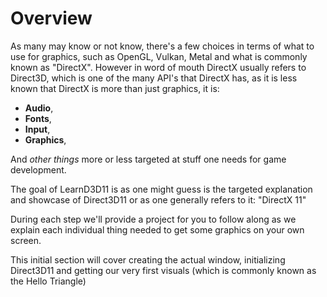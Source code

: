# Overview

As many may know or not know, there's a few choices in terms of what to use for graphics, such as OpenGL, Vulkan, Metal and what is commonly known as "DirectX".
However in word of mouth DirectX usually refers to Direct3D, which is one of the many API's that DirectX has, as it is less known that DirectX is more than just graphics, it is:

 - **Audio**,
 - **Fonts**,
 - **Input**,
 - **Graphics**,
 
And _other things_ more or less targeted at stuff one needs for game development.

The goal of LearnD3D11 is as one might guess is the targeted explanation and showcase of Direct3D11 or as one generally refers to it: "DirectX 11" 

During each step we'll provide a project for you to follow along as we explain each individual thing needed to get some graphics on your own screen.

This initial section will cover creating the actual window, initializing Direct3D11 and getting our very first visuals (which is commonly known as the Hello Triangle)
